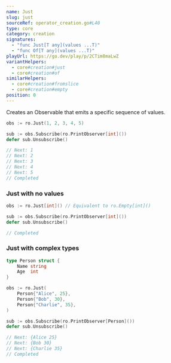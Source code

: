 ```yaml
---
name: Just
slug: just
sourceRef: operator_creation.go#L40
type: core
category: creation
signatures:
  - "func Just[T any](values ...T)"
  - "func Of[T any](values ...T)"
playUrl: https://go.dev/play/p/2CTim8maLwZ
variantHelpers:
  - core#creation#just
  - core#creation#of
similarHelpers:
  - core#creation#fromslice
  - core#creation#empty
position: 0
---
```


Creates an Observable that emits a specific sequence of values.

```go
obs := ro.Just(1, 2, 3, 4, 5)

sub := obs.Subscribe(ro.PrintObserver[int]())
defer sub.Unsubscribe()

// Next: 1
// Next: 2
// Next: 3
// Next: 4
// Next: 5
// Completed
```

### Just with no values

```go
obs := ro.Just[int]() // Equivalent to ro.Empty[int]()

sub := obs.Subscribe(ro.PrintObserver[int]())
defer sub.Unsubscribe()

// Completed
```

### Just with complex types

```go
type Person struct {
    Name string
    Age  int
}

obs := ro.Just(
    Person{"Alice", 25},
    Person{"Bob", 30},
    Person{"Charlie", 35},
)

sub := obs.Subscribe(ro.PrintObserver[Person]())
defer sub.Unsubscribe()

// Next: {Alice 25}
// Next: {Bob 30}
// Next: {Charlie 35}
// Completed
```
